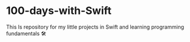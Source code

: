 # 100-days-with-Swift
This Is repository for my little projects in Swift and learning programming fundamentals  🛠
